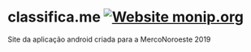 # classifica.me [![Website monip.org](https://img.shields.io/website-up-down-green-red/http/monip.org.svg)](http://classifica.me/)

Site da aplicação android criada para a MercoNoroeste 2019
